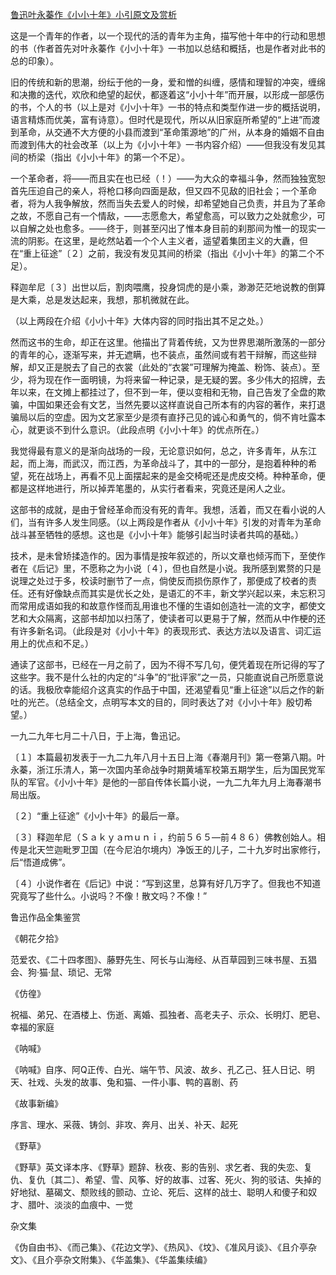 [鲁迅叶永蓁作《小小十年》小引原文及赏析](https://www.vrrw.net/wx/7811.html)

这是一个青年的作者，以一个现代的活的青年为主角，描写他十年中的行动和思想的书（作者首先对叶永蓁作《小小十年》一书加以总结和概括，也是作者对此书的总的印象）。

旧的传统和新的思潮，纷纭于他的一身，爱和憎的纠缠，感情和理智的冲突，缠绵和决撒的迭代，欢欣和绝望的起伏，都逐着这“小小十年”而开展，以形成一部感伤的书，个人的书（以上是对《小小十年》一书的特点和类型作进一步的概括说明，语言精炼而优美，富有诗意）。但时代是现代，所以从旧家庭所希望的“上进”而渡到革命，从交通不大方便的小县而渡到“革命策源地”的广州，从本身的婚姻不自由而渡到伟大的社会改革（以上为《小小十年》一书内容介绍）——但我没有发见其间的桥梁（指出《小小十年》的第一个不足）。



一个革命者，将——而且实在也已经（！）——为大众的幸福斗争，然而独独宽恕首先压迫自己的亲人，将枪口移向四面是敌，但又四不见敌的旧社会；一个革命者，将为人我争解放，然而当失去爱人的时候，却希望她自己负责，并且为了革命之故，不愿自己有一个情敌，——志愿愈大，希望愈高，可以致力之处就愈少，可以自解之处也愈多。——终于，则甚至闪出了惟本身目前的刹那间为惟一的现实一流的阴影。在这里，是屹然站着一个个人主义者，遥望着集团主义的大纛，但在“重上征途”〔２〕之前，我没有发见其间的桥梁（指出《小小十年》的第二个不足）。

释迦牟尼〔３〕出世以后，割肉喂鹰，投身饲虎的是小乘，渺渺茫茫地说教的倒算是大乘，总是发达起来，我想，那机微就在此。

（以上两段在介绍《小小十年》大体内容的同时指出其不足之处。）

然而这书的生命，却正在这里。他描出了背着传统，又为世界思潮所激荡的一部分的青年的心，逐渐写来，并无遮瞒，也不装点，虽然间或有若干辩解，而这些辩解，却又正是脱去了自己的衣裳（此处的“衣裳”可理解为掩盖、粉饰、装点）。至少，将为现在作一面明镜，为将来留一种记录，是无疑的罢。多少伟大的招牌，去年以来，在文摊上都挂过了，但不到一年，便以变相和无物，自己告发了全盘的欺骗，中国如果还会有文艺，当然先要以这样直说自己所本有的内容的著作，来打退骗局以后的空虚。因为文艺家至少是须有直抒己见的诚心和勇气的，倘不肯吐露本心，就更谈不到什么意识。（此段点明《小小十年》的优点所在。）

我觉得最有意义的是渐向战场的一段，无论意识如何，总之，许多青年，从东江起，而上海，而武汉，而江西，为革命战斗了，其中的一部分，是抱着种种的希望，死在战场上，再看不见上面摆起来的是金交椅呢还是虎皮交椅。种种革命，便都是这样地进行，所以掉弄笔墨的，从实行者看来，究竟还是闲人之业。

这部书的成就，是由于曾经革命而没有死的青年。我想，活着，而又在看小说的人们，当有许多人发生同感。（以上两段是作者从《小小十年》引发的对青年为革命战斗甚至牺牲的感想。这也是《小小十年》能够引起当时读者共鸣的基础。）

技术，是未曾矫揉造作的。因为事情是按年叙述的，所以文章也倾泻而下，至使作者在《后记》里，不愿称之为小说〔４〕，但也自然是小说。我所感到累赘的只是说理之处过于多，校读时删节了一点，倘使反而损伤原作了，那便成了校者的责任。还有好像缺点而其实是优长之处，是语汇的不丰，新文学兴起以来，未忘积习而常用成语如我的和故意作怪而乱用谁也不懂的生语如创造社一流的文字，都使文艺和大众隔离，这部书却加以扫荡了，使读者可以更易于了解，然而从中作梗的还有许多新名词。（此段是对《小小十年》的表现形式、表达方法以及语言、词汇运用上的优点和不足。）

通读了这部书，已经在一月之前了，因为不得不写几句，便凭着现在所记得的写了这些字。我不是什么社的内定的“斗争”的“批评家”之一员，只能直说自己所愿意说的话。我极欣幸能绍介这真实的作品于中国，还渴望看见“重上征途”以后之作的新吐的光芒。（总结全文，点明写本文的目的，同时表达了对《小小十年》殷切希望。）

一九二九年七月二十八日，于上海，鲁迅记。







〔１〕本篇最初发表于一九二九年八月十五日上海《春潮月刊》第一卷第八期。叶永蓁，浙江乐清人，第一次国内革命战争时期黄埔军校第五期学生，后为国民党军队的军官。《小小十年》是他的一部自传体长篇小说，一九二九年九月上海春潮书局出版。

〔２〕“重上征途”《小小十年》的最后一章。

〔３〕释迦牟尼（Ｓａｋｙａｍｕｎｉ，约前５６５—前４８６）佛教创始人。相传是北天竺迦毗罗卫国（在今尼泊尔境内）净饭王的儿子，二十九岁时出家修行，后“悟道成佛”。

〔４〕小说作者在《后记》中说：“写到这里，总算有好几万字了。但我也不知道究竟写了些什么。小说吗？不像！散文吗？不像！”

鲁迅作品全集鉴赏

《朝花夕拾》

范爱农、《二十四孝图》、藤野先生、阿长与山海经、从百草园到三味书屋、五猖会、狗·猫·鼠、琐记、无常

《仿徨》

祝福、弟兄、在酒楼上、伤逝、离婚、孤独者、高老夫子、示众、长明灯、肥皂、幸福的家庭

《呐喊》

《呐喊》自序、阿Q正传、白光、端午节、风波、故乡、孔乙己、狂人日记、明天、社戏、头发的故事、兔和猫、一件小事、鸭的喜剧、药

《故事新编》

序言、理水、采薇、铸剑、非攻、奔月、出关、补天、起死

《野草》

《野草》英文译本序、《野草》题辞、秋夜、影的告别、求乞者、我的失恋、复仇、复仇〔其二〕、希望、雪、风筝、好的故事、过客、死火、狗的驳诘、失掉的好地狱、墓碣文、颓败线的颤动、立论、死后、这样的战士、聪明人和傻子和奴才、腊叶、淡淡的血痕中、一觉

杂文集

《伪自由书》、《而己集》、《花边文学》、《热风》、《坟》、《准风月谈》、《且介亭杂文》、《且介亭杂文附集》、《华盖集》、《华盖集续编》

